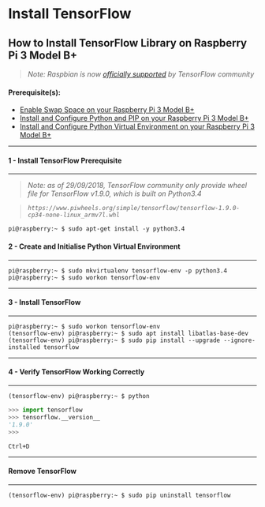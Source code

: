 # Install TensorFlow

## How to Install TensorFlow Library on Raspberry Pi 3 Model B+

> _Note: Raspbian is now [officially supported](https://www.tensorflow.org/install/) by TensorFlow community_

#### Prerequisite(s):
- [Enable Swap Space on your Raspberry Pi 3 Model B+](./06-configure-swap-space.md)
- [Install and Configure Python and PIP on your Raspberry Pi 3 Model B+](./15-install-python-pip.md)
- [Install and Configure Python Virtual Environment on your Raspberry Pi 3 Model B+](./16-install-python-virtual-environment.md)

---
#### 1 - Install TensorFlow Prerequisite
---
> _Note: as of 29/09/2018, TensorFlow community only provide wheel file for TensorFlow v1.9.0, which is built on Python3.4_

> _`https://www.piwheels.org/simple/tensorflow/tensorflow-1.9.0-cp34-none-linux_armv7l.whl`_

```console
pi@raspberry:~ $ sudo apt-get install -y python3.4
```
#### 2 - Create and Initialise Python Virtual Environment
---
```console
pi@raspberry:~ $ sudo mkvirtualenv tensorflow-env -p python3.4
pi@raspberry:~ $ sudo workon tensorflow-env
```

---
#### 3 - Install TensorFlow
---
```console
pi@raspberry:~ $ sudo workon tensorflow-env
(tensorflow-env) pi@raspberry:~ $ sudo apt install libatlas-base-dev
(tensorflow-env) pi@raspberry:~ $ sudo pip install --upgrade --ignore-installed tensorflow
```

---
#### 4 - Verify TensorFlow Working Correctly
---
```console
(tensorflow-env) pi@raspberry:~ $ python
```
```python
>>> import tensorflow
>>> tensorflow.__version__
'1.9.0'
>>>
```
`Ctrl+D`

---
#### Remove TensorFlow
---
```console
(tensorflow-env) pi@raspberry:~ $ sudo pip uninstall tensorflow
```
